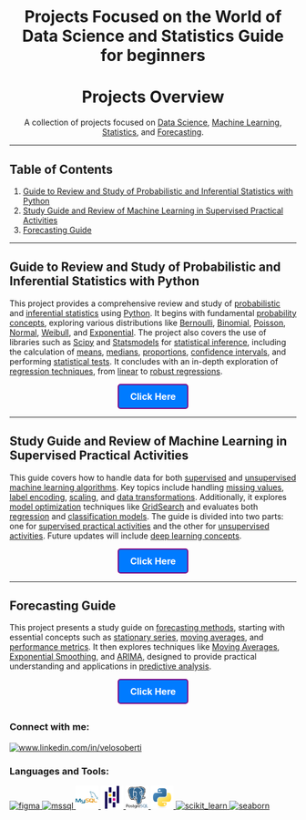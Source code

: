<h1 align="center"> Projects Focused on the World of Data Science and Statistics Guide for beginners</h1>

## 

<h1 align="center">Projects Overview</h1>

<p align="center">
  A collection of projects focused on <u>Data Science</u>, <u>Machine Learning</u>, <u>Statistics</u>, and <u>Forecasting</u>.
</p>

<hr>

<h2>Table of Contents</h2>
<ol>
  <li><a href="#guide-to-review-and-study-of-probabilistic-and-inferential-statistics-with-python">Guide to Review and Study of Probabilistic and Inferential Statistics with Python</a></li>
  <li><a href="#study-guide-and-review-of-machine-learning-in-supervised-practical-activities">Study Guide and Review of Machine Learning in Supervised Practical Activities</a></li>
  <li><a href="#forecasting-guide">Forecasting Guide</a></li>
</ol>

<hr>

<h2 id="guide-to-review-and-study-of-probabilistic-and-inferential-statistics-with-python">Guide to Review and Study of Probabilistic and Inferential Statistics with Python</h2>

<p>This project provides a comprehensive review and study of <u>probabilistic</u> and <u>inferential statistics</u> using <u>Python</u>. It begins with fundamental <u>probability concepts</u>, exploring various distributions like <u>Bernoulli</u>, <u>Binomial</u>, <u>Poisson</u>, <u>Normal</u>, <u>Weibull</u>, and <u>Exponential</u>. The project also covers the use of libraries such as <u>Scipy</u> and <u>Statsmodels</u> for <u>statistical inference</u>, including the calculation of <u>means</u>, <u>medians</u>, <u>proportions</u>, <u>confidence intervals</u>, and performing <u>statistical tests</u>. It concludes with an in-depth exploration of <u>regression techniques</u>, from <u>linear</u> to <u>robust regressions</u>.</p>

<p align="center">
  <a href="https://github.com/velosoberti/DataScience_Guide/tree/main/STATISTIC" style="
    display: inline-block;
    padding: 10px 20px;
    font-size: 16px;
    font-weight: bold;
    color: #fff;
    background-color: #007bff;
    border: 2px solid #800080;
    border-radius: 5px;
    text-decoration: none;">
    Click Here
  </a>
</p>

<hr>

<h2 id="study-guide-and-review-of-machine-learning-in-supervised-practical-activities">Study Guide and Review of Machine Learning in Supervised Practical Activities</h2>

<p>This guide covers how to handle data for both <u>supervised</u> and <u>unsupervised machine learning algorithms</u>. Key topics include handling <u>missing values</u>, <u>label encoding</u>, <u>scaling</u>, and <u>data transformations</u>. Additionally, it explores <u>model optimization</u> techniques like <u>GridSearch</u> and evaluates both <u>regression</u> and <u>classification models</u>. The guide is divided into two parts: one for <u>supervised practical activities</u> and the other for <u>unsupervised activities</u>. Future updates will include <u>deep learning concepts</u>.</p>

<p align="center">
  <a href="https://github.com/velosoberti/DataScience_Guide/tree/main/MACHINE%20LEARNING" style="
    display: inline-block;
    padding: 10px 20px;
    font-size: 16px;
    font-weight: bold;
    color: #fff;
    background-color: #007bff;
    border: 2px solid #800080;
    border-radius: 5px;
    text-decoration: none;">
    Click Here
  </a>
</p>

<hr>

<h2 id="forecasting-guide">Forecasting Guide</h2>

<p>This project presents a study guide on <u>forecasting methods</u>, starting with essential concepts such as <u>stationary series</u>, <u>moving averages</u>, and <u>performance metrics</u>. It then explores techniques like <u>Moving Averages</u>, <u>Exponential Smoothing</u>, and <u>ARIMA</u>, designed to provide practical understanding and applications in <u>predictive analysis</u>.</p>

<p align="center">
  <a href="https://github.com/velosoberti/DataScience_Guide/tree/main/FORECASTING%20GUIDE" style="
    display: inline-block;
    padding: 10px 20px;
    font-size: 16px;
    font-weight: bold;
    color: #fff;
    background-color: #007bff;
    border: 2px solid #800080;
    border-radius: 5px;
    text-decoration: none;">
    Click Here
  </a>
</p>

##


<h3 align="left">Connect with me:</h3>
<p align="left">
<a href="https://linkedin.com/in/www.linkedin.com/in/velosoberti" target="blank"><img align="center" src="https://raw.githubusercontent.com/rahuldkjain/github-profile-readme-generator/master/src/images/icons/Social/linked-in-alt.svg" alt="www.linkedin.com/in/velosoberti" height="30" width="40" /></a>
</p>

<h3 align="left">Languages and Tools:</h3>
<p align="left"> <a href="https://www.figma.com/" target="_blank" rel="noreferrer"> <img src="https://www.vectorlogo.zone/logos/figma/figma-icon.svg" alt="figma" width="40" height="40"/> </a> <a href="https://www.microsoft.com/en-us/sql-server" target="_blank" rel="noreferrer"> <img src="https://www.svgrepo.com/show/303229/microsoft-sql-server-logo.svg" alt="mssql" width="40" height="40"/> </a> <a href="https://www.mysql.com/" target="_blank" rel="noreferrer"> <img src="https://raw.githubusercontent.com/devicons/devicon/master/icons/mysql/mysql-original-wordmark.svg" alt="mysql" width="40" height="40"/> </a> <a href="https://pandas.pydata.org/" target="_blank" rel="noreferrer"> <img src="https://raw.githubusercontent.com/devicons/devicon/2ae2a900d2f041da66e950e4d48052658d850630/icons/pandas/pandas-original.svg" alt="pandas" width="40" height="40"/> </a> <a href="https://www.postgresql.org" target="_blank" rel="noreferrer"> <img src="https://raw.githubusercontent.com/devicons/devicon/master/icons/postgresql/postgresql-original-wordmark.svg" alt="postgresql" width="40" height="40"/> </a> <a href="https://www.python.org" target="_blank" rel="noreferrer"> <img src="https://raw.githubusercontent.com/devicons/devicon/master/icons/python/python-original.svg" alt="python" width="40" height="40"/> </a> <a href="https://scikit-learn.org/" target="_blank" rel="noreferrer"> <img src="https://upload.wikimedia.org/wikipedia/commons/0/05/Scikit_learn_logo_small.svg" alt="scikit_learn" width="40" height="40"/> </a> <a href="https://seaborn.pydata.org/" target="_blank" rel="noreferrer"> <img src="https://seaborn.pydata.org/_images/logo-mark-lightbg.svg" alt="seaborn" width="40" height="40"/> </a> </p>
